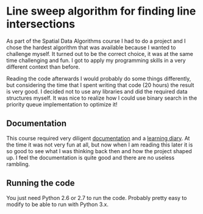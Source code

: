 # Line sweep algorithm for finding line intersections

As part of the Spatial Data Algorithms course I had to do a project and I
chose the hardest algorithm that was available because I wanted to challenge
myself. It turned out to be the correct choice, it was at the same time
challenging and fun. I got to apply my programming skills in a very different
context than before.

Reading the code afterwards I would probably do some things differently, but
considering the time that I spent writing that code (20 hours) the result is
very good. I decided not to use any libraries and did the required data
structures myself. It was nice to realize how I could use binary search in the
priority queue implementation to optimize it!

## Documentation

This course required very diligent [documentation](/documentation/project_report.txt) and a [learning diary](/documentation/learning_diary.txt). At the
time it was not very fun at all, but now when I am reading this later it is so
good to see what I was thinking back then and how the project shaped up. I
feel the documentation is quite good and there are no useless rambling.

## Running the code

You just need Python 2.6 or 2.7 to run the code. Probably pretty easy to
modify to be able to run with Python 3.x.
